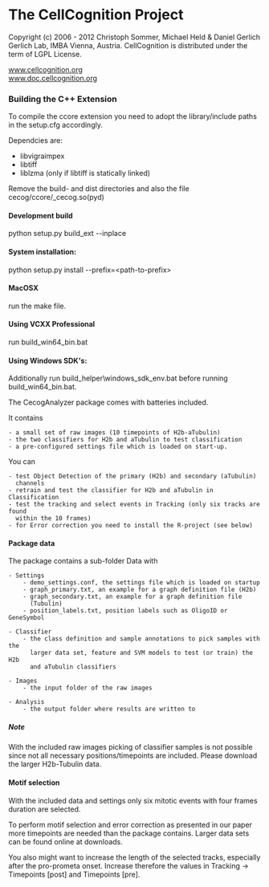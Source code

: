 # The CellCognition Project
 Copyright (c) 2006 - 2012 Christoph Sommer, Michael Held & Daniel Gerlich  
 Gerlich Lab, IMBA Vienna, Austria. CellCognition is distributed under the term of LGPL License. 

 www.cellcognition.org  
 www.doc.cellcognition.org

### Building the C++ Extension

To compile the ccore extension you need to adopt the library/include
paths in the setup.cfg accordingly.

Dependcies are:
- libvigraimpex
- libtiff
- liblzma (only if libtiff is statically linked)

Remove the build- and dist directories and also the file
cecog/ccore/_cecog.so(pyd)

#### Development build
  python setup.py build_ext --inplace

#### System installation:
  python setup.py install --prefix=\<path-to-prefix\>

#### MacOSX
run the make file.

#### Using VCXX Professional
run build_win64_bin.bat

#### Using Windows SDK's:

Additionally run build_helper\windows_sdk_env.bat before running build_win64_bin.bat.


The CecogAnalyzer package comes with batteries included.

It contains

    - a small set of raw images (10 timepoints of H2b-aTubulin)
    - the two classifiers for H2b and aTubulin to test classification
    - a pre-configured settings file which is loaded on start-up.

You can

    - test Object Detection of the primary (H2b) and secondary (aTubulin)
      channels
    - retrain and test the classifier for H2b and aTubulin in Classification
    - test the tracking and select events in Tracking (only six tracks are found
      within the 10 frames)
    - for Error correction you need to install the R-project (see below)


#### Package data


The package contains a sub-folder Data with

    - Settings
        - demo_settings.conf, the settings file which is loaded on startup
        - graph_primary.txt, an example for a graph definition file (H2b)
        - graph_secondary.txt, an example for a graph definition file
          (Tubulin)
        - position_labels.txt, position labels such as OligoID or GeneSymbol

    - Classifier
        - the class definition and sample annotations to pick samples with the
          larger data set, feature and SVM models to test (or train) the H2b
          and aTubulin classifiers

    - Images
        - the input folder of the raw images

    - Analysis
        - the output folder where results are written to

##### Note
With the included raw images picking of classifier samples is not possible since
not all necessary positions/timepoints are included.
Please download the larger H2b-Tubulin data.


#### Motif selection


With the included data and settings only six mitotic events with four frames
duration are selected.

To perform motif selection and error correction as presented in our paper more
timepoints are needed than the package contains. Larger data sets can be found
online at downloads.

You also might want to increase the length of the selected tracks, especially
after the pro-prometa onset. Increase therefore the values in
Tracking -> Timepoints [post] and Timepoints [pre].
